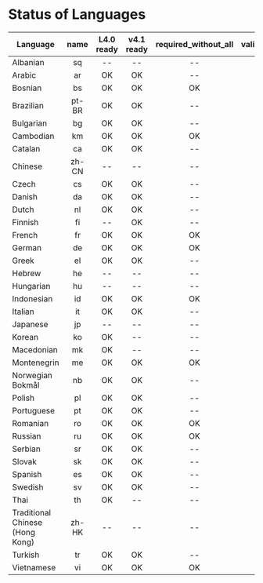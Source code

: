 # Status of Languages

| Language | name | L4.0 ready | v4.1 ready | required_without_all | validation.email | required_with_all |
|----------|:----:|:----------:|:----------:|:--------------------:|:----------------:|:-----------------:|
| Albanian | sq | -- | -- | -- | -- | -- |
| Arabic | ar | OK | OK | -- | -- | -- |
| Bosnian | bs | OK | OK | OK | -- | -- |
| Brazilian | pt-BR | OK | OK | -- | -- | -- |
| Bulgarian | bg | OK | OK | -- | -- | -- |
| Cambodian | km | OK | OK | OK | -- | -- |
| Catalan | ca | OK | OK | -- | -- | -- |
| Chinese | zh-CN | -- | -- | -- | -- | -- |
| Czech | cs | OK | OK | -- | -- | -- |
| Danish | da | OK | OK | -- | -- | -- |
| Dutch | nl | OK | OK | -- | -- | -- |
| Finnish | fi | -- | OK | -- | -- | -- |
| French | fr | OK | OK | OK | OK | OK |
| German | de | OK | OK | OK | -- | -- |
| Greek | el | OK | OK | -- | -- | -- |
| Hebrew | he | -- | -- | -- | -- | -- |
| Hungarian | hu | -- | -- | -- | -- | -- |
| Indonesian | id | OK | OK | OK | OK | OK |
| Italian | it | OK | OK | -- | -- | -- |
| Japanese | jp | -- | -- | -- | -- | -- |
| Korean | ko | OK | -- | -- | -- | -- |
| Macedonian | mk | OK | -- | -- | -- | -- |
| Montenegrin | me | OK | OK | OK | OK | OK |
| Norwegian Bokmål | nb | OK | OK | -- | -- | -- |
| Polish | pl | OK | OK | -- | -- | -- |
| Portuguese | pt | OK | OK | -- | -- | -- |
| Romanian | ro | OK | OK | OK | -- | -- |
| Russian | ru | OK | OK | OK | OK | OK |
| Serbian | sr | OK | OK | -- | -- | -- |
| Slovak | sk | OK | OK | -- | -- | -- |
| Spanish | es | OK | OK | -- | -- | -- |
| Swedish | sv | OK | OK | -- | -- | -- |
| Thai | th | OK | -- | -- | -- | -- |
| Traditional Chinese (Hong Kong) | zh-HK | -- | -- | -- | -- | -- |
| Turkish | tr | OK | OK | -- | -- | -- |
| Vietnamese | vi | OK | OK | OK | OK | -- |
